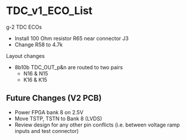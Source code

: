 # TDC_v1_ECO_List
g-2 TDC ECOs

 * Install 100 Ohm resistor R65 near connector J3
 * Change R58 to 4.7k

Layout changes

 * 8b10b TDC_OUT_p&n are routed to two pairs
   * N16 & N15
   * K16 & K15

## Future Changes (V2 PCB)

 * Power FPGA bank 8 on 2.5V
 * Move TSTP, TSTN to Bank 8 (LVDS)
 * Review design for any other pin conflicts (i.e. between voltage ramp inputs and test connector)
